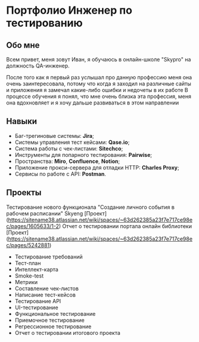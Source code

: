 # Портфолио Инженер по тестированию
##  Обо мне
Всем привет, меня зовут Иван, я обучаюсь в онлайн-школе "Skypro" на должность QA-инженер.

После того как я первый раз услышал про данную профессию меня она очень заинтересовала, потому что когда я заходил на различные сайты и приложения я замечал какие-либо ошибки и недочеты в их работе
В процессе обучения я понял, что мне очень близка эта профессия, меня она вдохновляет и я хочу дальше развиваться в этом направлении

## Навыки 
- Баг-трегиновые системы: **Jira**;
- Системы управления тест кейсами: **Qase.io**;
- Система работы с чек-листами: **Sitechco**;
- Инструменты для попарного тестирования: **Pairwise**;
- Пространства: **Miro**, **Confluence**, **Notion**;
- Приложение прокси-сервера для отладки HTTP: **Charles Proxy**;
- Сервисы по работе с API: **Postman**.

## Проекты
Тестирование нового функционала "Создание личного события в рабочем расписании" Skyeng [Проект] (https://sitename38.atlassian.net/wiki/spaces/~63d262385a23f7e717ce98ec/pages/1605633/1-2)
Отчет о тестировании портала онлайн библиотеки [Проект] (https://sitename38.atlassian.net/wiki/spaces/~63d262385a23f7e717ce98ec/pages/5242881)
- Тестирование требований
- Тест-план
- Интеллект-карта
- Smoke-test
- Метрики
- Составление чек-листов
- Написание тест-кейсов
- Тестирование API
- UI-тестирование
- Функциональное тестирование
- Приемочное тестирование
- Регрессионное тестирование
- Отчет о тестировании итогового проекта

